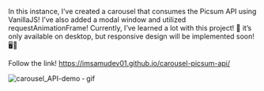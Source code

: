 In this instance, I’ve created a carousel that consumes the Picsum API using VanillaJS! I’ve also added a modal window and utilized requestAnimationFrame! Currently, I’ve learned a lot with this project! 🌟
it’s only available on desktop, but responsive design will be implemented soon! 🖥️📱

Follow the link! https://imsamudev01.github.io/carousel-picsum-api/

![carousel_API-demo ‐ gif](https://github.com/imsamudev01/carousel-picsum-api/assets/160678978/12d20b48-b7fe-454c-85e5-9acbf60bb55f)

